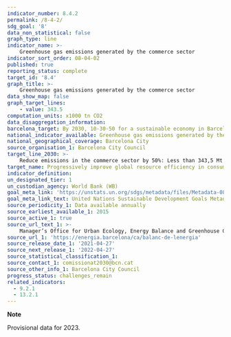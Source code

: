 ```yaml
---
indicator_number: 8.4.2
permalink: /8-4-2/
sdg_goal: '8'
data_non_statistical: false
graph_type: line
indicator_name: >-
    Greenhouse gas emissions generated by the commerce sector
indicator_sort_order: 08-04-02
published: true
reporting_status: complete
target_id: '8.4'
graph_title: >-
    Greenhouse gas emissions generated by the commerce sector
data_show_map: false
graph_target_lines:
    - value: 343.5
computation_units: x1000 tn CO2
data_disaggregation_information: 
barcelona_target: By 2030, 10-30-50 for a sustainable economy in Barcelona
national_indicator_available: Greenhouse gas emissions generated by the commerce sector
national_geographical_coverage: Barcelona City
source_organisation_1: Barcelona City Council
target_line_2030: >-
    Reduce emissions in the commerce sector by 50%: Less than 343,5 Mt of CO2 in 2030
target_name: Progressively improve global resource efficiency in consumption and production, and endeavour to decouple economic growth from environmental degradation, in accordance with the 10-year framework of programmes on sustainable consumption and production, with developed countries taking the lead
indicator_definition:
un_designated_tier: 1
un_custodian_agency: World Bank (WB)
goal_meta_link: 'https://unstats.un.org/sdgs/metadata/files/Metadata-08-04-02.pdf'
goal_meta_link_text: United Nations Sustainable Development Goals Metadata (pdf 894kB)
source_periodicity_1: Data available annually
source_earliest_available_1: 2015
source_active_1: true
source_url_text_1: >-
    Manager’s Office for Urban Ecology, Energy Balance and Greenhouse Gas Emissions in Barcelona  
source_url_1: 'https://energia.barcelona/ca/balanc-de-lenergia'
source_release_date_1: '2021-04-27'
source_next_release_1: '2022-04-27'
source_statistical_classification_1: 
source_contact_1: comissionat2030@bcn.cat
source_other_info_1: Barcelona City Council
progress_status: challenges_remain
related_indicators:
  - 9.2.1
  - 13.2.1
---
```

**Note** 

Provisional data for 2023.
